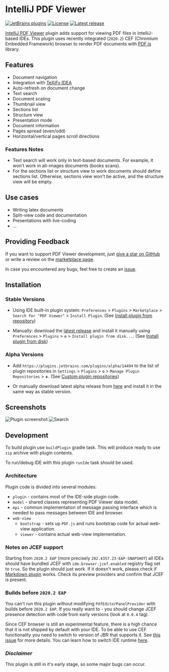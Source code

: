 # IntelliJ PDF Viewer


[![JetBrains plugins](https://img.shields.io/jetbrains/plugin/v/14494-pdf-viewer)](https://plugins.jetbrains.com/plugin/14494-pdf-viewer)
[![License](https://img.shields.io/github/license/FirstTimeInForever/intellij-pdf-viewer)](https://github.com/FirstTimeInForever/intellij-pdf-viewer/blob/master/LICENSE)
[![Latest release](https://img.shields.io/github/v/tag/firsttimeinforever/intellij-pdf-viewer?include_prereleases)](https://github.com/FirstTimeInForever/intellij-pdf-viewer/releases)

<!-- Plugin description -->

[IntelliJ PDF Viewer](https://plugins.jetbrains.com/plugin/14494-pdf-viewer) plugin adds support for viewing PDF files in IntelliJ-based IDEs. This plugin uses recently integrated (`2020.2`) CEF (Chromium Embedded Framework) browser to render PDF documents with [PDF.js](https://mozilla.github.io/pdf.js/) library.

## Features

- Document navigation
- Integration with [TeXiFy IDEA](https://plugins.jetbrains.com/plugin/9473-texify-idea)
- Auto-refresh on document change
- Text search
- Document scaling
- Thumbnail view
- Sections list
- Structure view
- Presentation mode
- Document information
- Pages spread (even/odd)
- Horizontal/vertical pages scroll directions

### Features Notes

* Text search will work only in text-based documents. For example, it won't work in all-images documents (books scans).
* For the sections list or structure view to work documents should define sections list. Otherwise, sections view won't be active, and the structure view will be empty.


## Use cases

- Writing latex documents
- Split-view code and documentation
- Presentations with live-coding
- ...

## Providing Feedback

If you want to support PDF Viewer development, just [give a star on GitHub](https://github.com/FirstTimeInForever/intellij-pdf-viewer) or write a review on the [marketplace page](https://plugins.jetbrains.com/plugin/14494-pdf-viewer).

In case you encountered any bugs, feel free to create an [issue](https://github.com/FirstTimeInForever/intellij-pdf-viewer/issues).

<!-- Plugin description end -->

## Installation

### Stable Versions

* Using IDE built-in plugin system: `Preferences` > `Plugins` > `Marketplace` > `Search for "PDF Viewer"` > `Install Plugin`. (See [Install plugin from repository](https://www.jetbrains.com/help/idea/managing-plugins.html#install_plugin_from_repo))

* Manually: download the [latest release](https://github.com/FirstTimeInForever/intellij-pdf-viewer/releases/latest) and install it manually using
  `Preferences` > `Plugins` > `⚙️` > `Install plugin from disk...`. (See [Install plugin from disk](https://www.jetbrains.com/help/idea/managing-plugins.html#install_plugin_from_disk))

### Alpha Versions

* Add `https://plugins.jetbrains.com/plugins/alpha/14494` to the list of plugin repositories in  `Settings` > `Plugins` > `⚙️` > `Manage Plugin Repositories` > `➕`. (See [Custom plugin repositories](https://www.jetbrains.com/help/idea/managing-plugins.html#repos))

* Or manually download latest alpha release from [here](https://plugins.jetbrains.com/plugin/14494-pdf-viewer/versions/alpha) and install it in the same way as stable version.


## Screenshots

![Plugin screenshot](images/plugin-screenshot.png)
![Search](images/search.png)

## Development

To build plugin use `buildPlugin` gradle task. This will produce ready to use `zip` archive with plugin contents.

To run/debug IDE with this plugin `runIde` task should be used.

### Architecture

Plugin code is divided into several modules:

* `plugin` - contains most of the IDE-side plugin code.
* `model` - shared classes representing PDF Viewer data model.
* `mpi` - common implementation of message passing interface which is needed to pass messages between IDE and browser.
* `web-view`
  * `bootstrap` - sets up `PDF.js` and runs bootstrap code for actual web-view application.
  * `viewer` - contains actual web-view implementation.

### Notes on JCEF support

Starting from `2020.2 EAP` (more precisely `202.4357.23-EAP-SNAPSHOT`) all IDEs should have bundled JCEF with `ide.browser.jcef.enabled` registry flag set to `true`. So the plugin should just work. If it doesn't work, please check if [Markdown plugin](https://plugins.jetbrains.com/plugin/7793-markdown) works. Check its preview providers and confirm that JCEF is present.

### Builds before `2020.2 EAP`

You can't run this plugin without modifying `PdfEditorPanelProvider` with builds before `2020.2 EAP`. If you really want to - you should change JCEF presence detection with code from early versions (look at `0.0.4` tag).

Since CEF browser is still an experimental feature, there is a high chance that it is not shipped by default with your IDE. To be able to use CEF functionality you need to switch to version of JBR that supports it. See [this issue](https://youtrack.jetbrains.com/issue/IDEA-231833#focus=streamItem-27-3993099.0-0) for more details. You can learn how to switch IDE runtime [here](https://www.jetbrains.com/help/idea/switching-boot-jdk.html).

### *Disclaimer*

This plugin is still in it's early stage, so some major bugs can occur.
